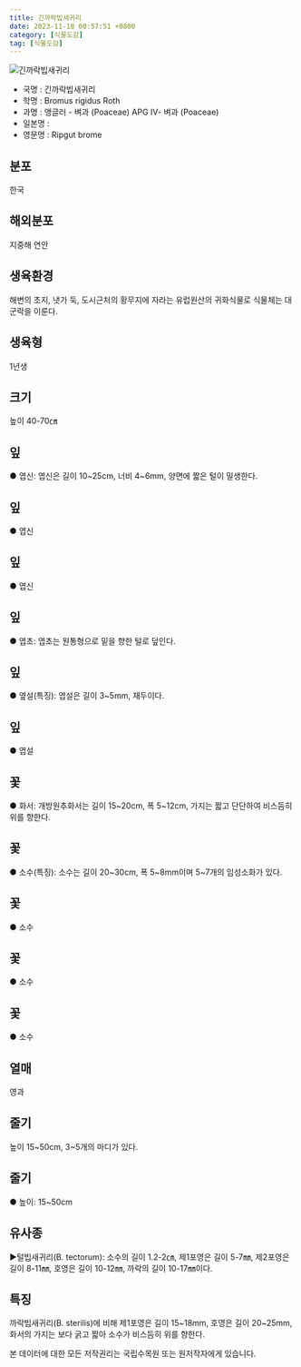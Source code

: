 ```yaml
---
title: 긴까락빕새귀리
date: 2023-11-18 00:57:51 +0800
category: [식물도감]
tag: [식물도감]
---
```




![긴까락빕새귀리](/fileUpload/plants/basic/Gramineae/Bromus/407/407_1_th2.jpg)
- 국명 : 긴까락빕새귀리
- 학명 : Bromus rigidus Roth
- 과명 : 앵글러 - 벼과 (Poaceae) APG Ⅳ- 벼과 (Poaceae)
- 일본명 : 
- 영문명 : Ripgut brome


## 분포
한국
## 해외분포
지중해 연안
## 생육환경
해변의 초지, 냇가 둑, 도시근처의 황무지에 자라는 유럽원산의 귀화식물로 식물체는 대군락을 이룬다.
## 생육형
1년생
## 크기
높이 40-70㎝
## 잎
● 엽신: 엽신은 길이 10~25cm, 너비 4~6mm, 양면에 짧은 털이 밀생한다.
## 잎
● 엽신
## 잎
● 엽신
## 잎
● 엽초: 엽초는 원통형으로 밑을 향한 털로 덮인다.
## 잎
● 옆설(특징): 엽설은 길이 3~5mm, 재두이다.
## 잎
● 엽설
## 꽃
● 화서: 개방원추화서는 길이 15~20cm, 폭 5~12cm, 가지는 짧고 단단하여 비스듬히 위를 향한다.
## 꽃
● 소수(특징): 소수는 길이 20~30cm, 폭 5~8mm이며 5~7개의 임성소화가 있다.
## 꽃
● 소수
## 꽃
● 소수
## 꽃
● 소수
## 열매
영과
## 줄기
높이 15~50cm, 3~5개의 마디가 있다.
## 줄기
● 높이: 15~50cm
## 유사종
▶털빕새귀리(B. tectorum): 소수의 길이 1.2-2㎝, 제1포영은 길이 5-7㎜, 제2포영은 길이 8-11㎜, 호영은 길이 10-12㎜, 까락의 길이 10-17㎜이다.
## 특징
까락빕새귀리(B. sterilis)에 비해 제1포영은 길이 15~18mm, 호영은 길이 20~25mm, 화서의 가지는 보다 굵고 짧아 소수가 비스듬히 위를 향한다.






본 데이터에 대한 모든 저작권리는 국립수목원 또는 원저작자에게 있습니다.
